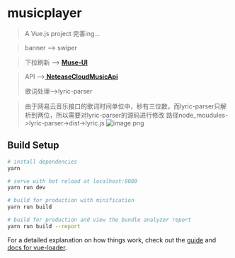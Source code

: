 # musicplayer

> A Vue.js project
> 完善ing...

> banner --> swiper

> 下拉刷新 --> **[Muse-UI](https://muse-ui.org/)**

> API -->**[ NeteaseCloudMusicApi](https://github.com/Binaryify/NeteaseCloudMusicApi)**
> 
> 歌词处理-->lyric-parser

> 由于网易云音乐接口的歌词时间单位中，秒有三位数，而lyric-parser只解析到两位，所以需要对lyric-parser的源码进行修改
> 路径node_moudules->lyric-parser->dist->lyric.js
![image.png](https://s2.loli.net/2022/05/05/9YwDEJlGu1XVePM.png)
## Build Setup

``` bash
# install dependencies
yarn

# serve with hot reload at localhost:8080
yarn run dev

# build for production with minification
yarn run build

# build for production and view the bundle analyzer report
yarn run build --report
```

For a detailed explanation on how things work, check out the [guide](http://vuejs-templates.github.io/webpack/) and [docs for vue-loader](http://vuejs.github.io/vue-loader).
